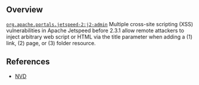 ## Overview
[`org.apache.portals.jetspeed-2:j2-admin`](http://search.maven.org/#search%7Cga%7C1%7Ca%3A%22j2-admin%22)
Multiple cross-site scripting (XSS) vulnerabilities in Apache Jetspeed before 2.3.1 allow remote attackers to inject arbitrary web script or HTML via the title parameter when adding a (1) link, (2) page, or (3) folder resource.

## References
- [NVD](https://web.nvd.nist.gov/view/vuln/detail?vulnId=CVE-2016-0711)